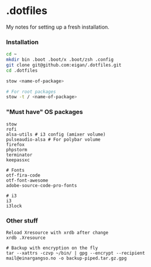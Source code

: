 # .dotfiles
My notes for setting up a fresh installation.

### Installation
```sh
cd ~
mkdir bin .boot .boot/x .boot/zsh .config
git clone git@github.com:eigan/.dotfiles.git
cd .dotfiles

stow <name-of-package>

# For root packages
stow -t / <name-of-package>
```

### "Must have" OS packages
```
stow
rofi
alsa-utils # i3 config (amixer volume)
pulseaudio-alsa # For polybar volume
firefox
phpstorm
terminator
keepassxc

# Fonts
otf-fira-code
otf-font-awesome
adobe-source-code-pro-fonts

# i3
i3
i3lock
```


### Other stuff
```
Reload Xresource with xrdb after change
xrdb .Xresource
```


```
# Backup with encryption on the fly
tar --xattrs -czvp ~/bin/ | gpg --encrypt --recipient mail@einargangso.no -o backup-piped.tar.gz.gpg
```

